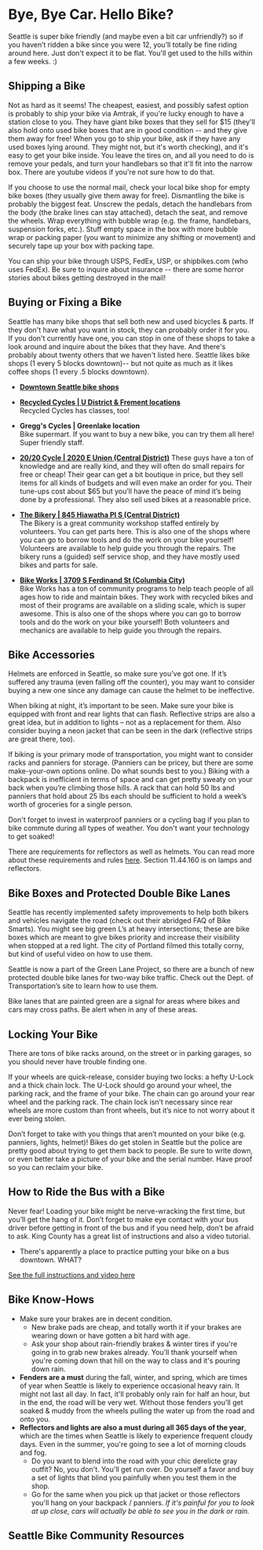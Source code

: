 Bye, Bye Car. Hello Bike?
=========================

Seattle is super bike friendly (and maybe even a bit car unfriendly?) so if you haven’t ridden a bike since you were 12, you’ll totally be fine riding around here. Just don't expect it to be flat. You'll get used to the hills within a few weeks. :)

Shipping a Bike
---------------
Not as hard as it seems! The cheapest, easiest, and possibly safest option is probably to ship your bike via Amtrak, if you're lucky enough to have a station close to you. They have giant bike boxes that they sell for $15 (they'll also hold onto used bike boxes that are in good condition -- and they give them away for free! When you go to ship your bike, ask if they have any used boxes lying around. They might not, but it's worth checking), and it's easy to get your bike inside. You leave the tires on, and all you need to do is remove your pedals, and turn your handlebars so that it'll fit into the narrow box. There are youtube videos if you're not sure how to do that.

If you choose to use the normal mail, check your local bike shop for empty bike boxes (they usually give them away for free). Dismantling the bike is probably the biggest feat. Unscrew the pedals, detach the handlebars from the body (the brake lines can stay attached), detach the seat, and remove the wheels. Wrap everything with bubble wrap (e.g. the frame, handlebars, suspension forks, etc.). Stuff empty space in the box with more bubble wrap or packing paper (you want to minimize any shifting or movement) and securely tape up your box with packing tape.

You can ship your bike through USPS, FedEx, USP, or shipbikes.com (who uses FedEx). Be sure to inquire about insurance -- there are some horror stories about bikes getting destroyed in the mail!


Buying or Fixing a Bike
-----------------------
Seattle has many bike shops that sell both new and used bicycles & parts. If they don't have what you want in stock, they can probably order it for you. If you don't currently have one, you can stop in one of these shops to take a look around and inquire about the bikes that they have. And there's probably about twenty others that we haven't listed here. Seattle likes bike shops (1 every 5 blocks downtown)-- but not quite as much as it likes coffee shops (1 every .5 blocks downtown).

- **[Downtown Seattle bike shops][downtownbikes]**

- **[Recycled Cycles | U District & Frement locations][recycled]**  
  Recycled Cycles has classes, too!

- **Gregg's Cycles | Greenlake location**  
  Bike supermart. If you want to buy a new bike, you can try them all here! Super friendly staff.

- **[20/20 Cycle | 2020 E Union (Central District)][2020cycle]**
  These guys have a ton of knowledge and are really kind, and they will often do small repairs for free or cheap! Their gear can get a bit boutique in price, but they sell items for all kinds of budgets and will even make an order for you. Their tune-ups cost about $65 but you’ll have the peace of mind it’s being done by a professional. They also sell used bikes at a reasonable price.

- **[The Bikery | 845 Hiawatha Pl S (Central District)][bikery]**  
  The Bikery is a great community workshop staffed entirely by volunteers. You can get parts here. This is also one of the shops where you can go to borrow tools and do the work on your bike yourself! Volunteers are available to help guide you through the repairs. The bikery runs a (guided) self service shop, and they have mostly used bikes and parts for sale.

- **[Bike Works | 3709 S Ferdinand St (Columbia City)][bikeworks]**  
  Bike Works has a ton of community programs to help teach people of all ages how to ride and maintain bikes. They work with recycled bikes and most of their programs are available on a sliding scale, which is super awesome. This is also one of the shops where you can go to borrow tools and do the work on your bike yourself! Both volunteers and mechanics are available to help guide you through the repairs.

[downtownbikes]: https://www.google.com/maps/search/bike+shop+seattle/@47.6127879,-122.324769,14z
[2020cycle]: http://2020cycle.com/
[recycled]: http://www.recycledcycles.com/
[bikeworks]: http://bikeworks.org/
[bikery]: http://thebikery.org/


Bike Accessories
----------------
Helmets are enforced in Seattle, so make sure you’ve got one. If it’s suffered any trauma (even falling off the counter), you may want to consider buying a new one since any damage can cause the helmet to be ineffective.

When biking at night, it’s important to be seen. Make sure your bike is equipped with front and rear lights that can flash. Reflective strips are also a great idea, but in addition to lights – not as a replacement for them. Also consider buying a neon jacket that can be seen in the dark (reflective strips are great there, too).

If biking is your primary mode of transportation, you might want to consider racks and panniers for storage. (Panniers can be pricey, but there are some make-your-own options online. Do what sounds best to you.) Biking with a backpack is inefficient in terms of space and can get pretty sweaty on your back when you’re climbing those hills. A rack that can hold 50 lbs and panniers that hold about 25 lbs each should be sufficient to hold a week’s worth of groceries for a single person.

Don't forget to invest in waterproof panniers or a cycling bag if you plan to bike commute during all types of weather. You don't want your technology to get soaked!

There are requirements for reflectors as well as helmets. You can read more about these requirements and rules [here](http://www.seattle.gov/transportation/bikecode.htm). Section 11.44.160 is on lamps and reflectors.


Bike Boxes and Protected Double Bike Lanes
------------------------------------------
Seattle has recently implemented safety improvements to help both bikers and vehicles navigate the road (check out their abridged FAQ of Bike Smarts). You might see big green L’s at heavy intersections; these are bike boxes which are meant to give bikes priority and increase their visibility when stopped at a red light. The city of Portland filmed this totally corny, but kind of useful video on how to use them.

Seattle is now a part of the Green Lane Project, so there are a bunch of new protected double bike lanes for two-way bike traffic. Check out the Dept. of Transportation’s site to learn how to use them.

Bike lanes that are painted green are a signal for areas where bikes and cars may cross paths. Be alert when in any of  these areas.


Locking Your Bike
-----------------
There are tons of bike racks around, on the street or in parking garages, so you should never have trouble finding one.

If your wheels are quick-release, consider buying two locks: a hefty U-Lock and a thick chain lock. The U-Lock should go around your wheel, the parking rack, and the frame of your bike. The chain can go around your rear wheel and the parking rack. The chain lock isn’t necessary since rear wheels are more custom than front wheels, but it’s nice to not worry about it ever being stolen.

Don’t forget to take with you things that aren’t mounted on your bike (e.g. panniers, lights, helmet)! Bikes do get stolen in Seattle but the police are pretty good about trying to get them back to people. Be sure to write down, or even better take a picture of your bike and the serial number. Have proof so you can reclaim your bike.


How to Ride the Bus with a Bike
-------------------------------
Never fear! Loading your bike might be nerve-wracking the first time, but you’ll get the hang of it. Don’t forget to make eye contact with your bus driver before getting in front of the bus and if you need help, don’t be afraid to ask. King County has a great list of instructions and also a video tutorial.

- There's apparently a place to practice putting your bike on a bus downtown. WHAT?

[See the full instructions and video here](http://metro.kingcounty.gov/tops/bike/index.html)


Bike Know-Hows
--------------
- Make sure your brakes are in decent condition.
  - New brake pads are cheap, and totally worth it if your brakes are wearing
    down or have gotten a bit hard with age.
  - Ask your shop about rain-friendly brakes & winter tires if you're going in
    to grab new brakes already. You'll thank yourself when you're coming down that hill on the way to class and it's pouring down rain.
- __Fenders are a must__ during the fall, winter, and spring, which are times
  of year when Seattle is likely to experience occasional heavy rain. It might
  not last all day. In fact, it'll probably only rain for half an hour, but in
  the end, the road will be very wet. Without those fenders you'll get soaked &
  muddy from the wheels pulling the water up from the road and onto you.
- __Reflectors and lights are also a must during all 365 days of the year__,
  which are the times when Seattle is likely to experience frequent cloudy
  days. Even in the summer, you're going to see a lot of morning clouds and
  fog.
    - Do you want to blend into the road with your chic derelicte gray outfit?
      No, you don't. You'll get run over. Do yourself a favor and buy a set of
      lights that blind you painfully when you test them in the shop.
    - Go for the same when you pick up that jacket or those reflectors you'll
      hang on your backpack / panniers. _If it's painful for you to look at up
      close, cars will actually be able to see you in the dark or rain._

Seattle Bike Community Resources
--------------------------------
[Seattle Greenways Map]: http://www.seattle.gov/transportation/greenwaysworkplan.htm

[Cascade Bicycle Club]: http://www.cascade.org/

[Seattle Bike Blog]: http://www.seattlebikeblog.com/

[Bike "Squiggles" - Seattle Routes for Avoiding Inclines]: http://www.prontocycleshare.com/squiggles
